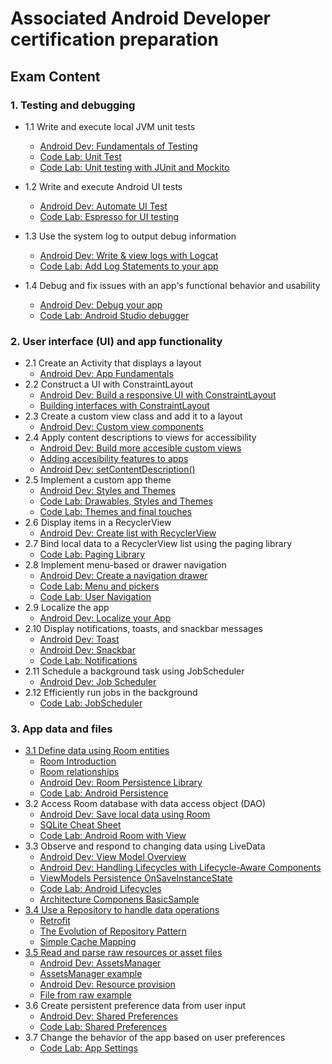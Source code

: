 # Associated Android Developer certification preparation

## Exam Content
### 1. Testing and debugging
* 1.1 Write and execute local JVM unit tests
	* [Android Dev: Fundamentals of Testing](https://developer.android.com/training/testing/fundamentals)
	* [Code Lab: Unit Test
](https://codelabs.developers.google.com/codelabs/android-training-unit-tests/index.html?index=..%2F..android-training#0)
	* [Code Lab: Unit testing with JUnit and Mockito](https://codelabs.developers.google.com/codelabs/android-testing/index.html?index=..%2F..android-training#5)
* 1.2 Write and execute Android UI tests
	* [Android Dev: Automate UI Test](https://developer.android.com/training/testing/ui-testing/) 
	* [Code Lab: Espresso for UI testing](https://codelabs.developers.google.com/codelabs/android-training-espresso-for-ui-testing/index.html?index=..%2F..android-training#0)
* 1.3 Use the system log to output debug information
	* [Android Dev: Write & view logs with Logcat](https://developer.android.com/studio/debug/am-logcat)
	* [Code Lab: Add Log Statements to your app](https://codelabs.developers.google.com/codelabs/android-training-hello-world/index.html?index=..%2F..android-training#7)
	
* 1.4 Debug and fix issues with an app's functional behavior and usability
	* [Android Dev: Debug your app](https://developer.android.com/studio/debug/)
	* [Code Lab: Android Studio debugger](https://codelabs.developers.google.com/codelabs/android-training-using-debugger/index.html?index=..%2F..android-training#0)


### 2. User interface (UI) and app functionality
* 2.1 Create an Activity that displays a layout
	* [Android Dev: App Fundamentals](https://developer.android.com/guide/components/fundamentals)
* 2.2 Construct a UI with ConstraintLayout
	* [Android Dev: Build a responsive UI with ConstraintLayout](https://developer.android.com/training/constraint-layout/) 
	* [Building interfaces with ConstraintLayout](https://www.youtube.com/watch?time_continue=9&v=XamMbnzI5vE)
* 2.3 Create a custom view class and add it to a layout
	* [Android Dev: Custom view components](https://developer.android.com/guide/topics/ui/custom-components)
* 2.4 Apply content descriptions to views for accessibility
	* [Android Dev: Build more accesible custom views](https://developer.android.com/guide/topics/ui/accessibility/custom-views) 
	* [Adding accesibility features to apps](https://www.youtube.com/watch?v=1by5J7c5Vz4) 
	* [Android Dev: setContentDescription()](https://developer.android.com/reference/android/view/View#setContentDescription(java.lang.CharSequence))
* 2.5 Implement a custom app theme
	* [Android Dev: Styles and Themes](https://developer.android.com/guide/topics/ui/look-and-feel/themes)
	* [Code Lab: Drawables, Styles and Themes](https://codelabs.developers.google.com/codelabs/android-training-drawables-styles-and-themes/index.html?index=..%2F..android-training#3) 
	* [Code Lab: Themes and final touches](https://codelabs.developers.google.com/codelabs/android-training-drawables-styles-and-themes/index.html?index=..%2F..android-training#5)
* 2.6 Display items in a RecyclerView
	* [Android Dev: Create list with RecyclerView](https://developer.android.com/guide/topics/ui/layout/recyclerview) 
* 2.7 Bind local data to a RecyclerView list using the paging library
	* [Code Lab: Paging Library](https://codelabs.developers.google.com/codelabs/android-paging/#0) 
* 2.8 Implement menu-based or drawer navigation
	* [Android Dev: Create a navigation drawer](https://developer.android.com/training/implementing-navigation/nav-drawer)
	* [Code Lab: Menu and pickers](https://codelabs.developers.google.com/codelabs/android-training-menus-and-pickers/index.html?index=..%2F..android-training#0) 
	* [Code Lab: User Navigation](https://codelabs.developers.google.com/codelabs/android-training-provide-user-navigation/index.html?index=..%2F..android-training#0)
* 2.9 Localize the app
	* [Android Dev: Localize your App](https://developer.android.com/guide/topics/resources/localization)
* 2.10 Display notifications, toasts, and snackbar messages
	* [Android Dev: Toast](https://developer.android.com/guide/topics/ui/notifiers/toasts)
	* [Android Dev: Snackbar](https://developer.android.com/reference/android/support/design/widget/Snackbar)
	* [Code Lab: Notifications](https://codelabs.developers.google.com/codelabs/android-training-notifications/index.html?index=..%2F..android-training#0)
* 2.11 Schedule a background task using JobScheduler
	* [Android Dev: Job Scheduler](https://developer.android.com/reference/android/app/job/JobScheduler) 
* 2.12 Efficiently run jobs in the background
	* [Code Lab: JobScheduler](https://codelabs.developers.google.com/codelabs/android-training-job-scheduler/index.html?index=..%2F..android-training#0) 
	

### 3. App data and files
* [3.1 Define data using Room entities](https://github.com/yavik14/aad-certification/tree/feature/3.1_Define-data-using-Room-entities)
	* [Room Introduction](https://android.jlelse.eu/android-architecture-components-room-introduction-4774dd72a1ae) 
	* [Room relationships](https://android.jlelse.eu/android-architecture-components-room-relationships-bf473510c14a)
	* [Android Dev: Room Persistence Library](https://developer.android.com/topic/libraries/architecture/room) 
	* [Code Lab: Android Persistence](https://codelabs.developers.google.com/codelabs/android-persistence/#0)
* 3.2 Access Room database with data access object (DAO)
	* [Android Dev: Save local data using Room](https://developer.android.com/training/data-storage/room/) 
	* [SQLite Cheat Sheet](http://www.sqlitetutorial.net/sqlite-cheat-sheet/)
	* [Code Lab: Android Room with View](https://codelabs.developers.google.com/codelabs/android-room-with-a-view/#0)
* 3.3 Observe and respond to changing data using LiveData
	* [Android Dev: View Model Overview](https://developer.android.com/topic/libraries/architecture/viewmodel#java) 
	* [Android Dev: Handling Lifecycles with Lifecycle-Aware Components](https://developer.android.com/topic/libraries/architecture/lifecycle)
	* [ViewModels Persistence OnSaveInstanceState](https://medium.com/androiddevelopers/viewmodels-persistence-onsaveinstancestate-restoring-ui-state-and-loaders-fc7cc4a6c090)
	* [Code Lab: Android Lifecycles](https://codelabs.developers.google.com/codelabs/android-lifecycles/#0)
	* [Architecture Componens BasicSample](https://github.com/googlesamples/android-architecture-components/tree/master/BasicSample)
* [3.4 Use a Repository to handle data operations](https://github.com/yavik14/aad-certification/tree/feature/3.4_repository_patter_operations)
	* [Retrofit](http://square.github.io/retrofit/)
	* [The Evolution of Repository Pattern](http://hannesdorfmann.com/android/evolution-of-the-repository-pattern) 
	* [Simple Cache Mapping](https://codereview.stackexchange.com/questions/123801/simple-timed-cache-by-wrapping-hashmap)
* [3.5 Read and parse raw resources or asset files](https://github.com/yavik14/aad-certification/tree/feature/3.5_read_parse_raw_and_assets)
	* [Android Dev: AssetsManager](https://developer.android.com/reference/android/content/res/AssetManager) 
	* [AssetsManager example](https://www.concretepage.com/android/android-assetmanager-example-to-load-image-from-assets-folder)
	* [Android Dev: Resource provision](https://developer.android.com/guide/topics/resources/providing-resources?hl=es-419)
	* [File from raw example](https://stackoverflow.com/questions/4087674/android-read-text-raw-resource-file)
* 3.6 Create persistent preference data from user input
	* [Android Dev: Shared Preferences](https://developer.android.com/reference/android/content/SharedPreferences.Editor) 
	* [Code Lab: Shared Preferences](https://codelabs.developers.google.com/codelabs/android-training-shared-preferences/index.html?index=..%2F..android-training#0)
* 3.7 Change the behavior of the app based on user preferences
	* [Code Lab: App Settings](https://codelabs.developers.google.com/codelabs/android-training-adding-settings-to-app/index.html?index=..%2F..android-training#1) 